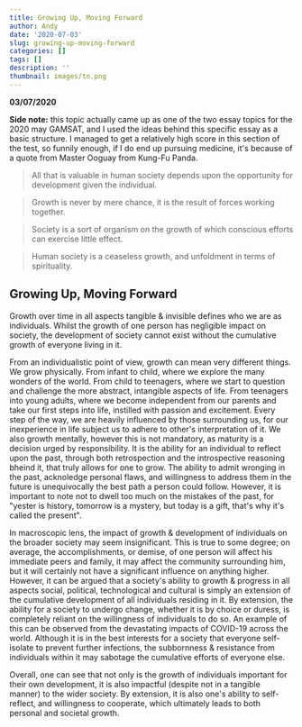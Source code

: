 ```yaml
---
title: Growing Up, Moving Forward
author: Andy
date: '2020-07-03'
slug: growing-up-moving-forward
categories: []
tags: []
description: ''
thumbnail: images/tn.png
---
```


**03/07/2020**  

**Side note:** this topic actually came up as one of the two essay topics for the 2020 may GAMSAT, and I used the ideas behind this specific essay as a basic structure. I managed to get a relatively high score in this section of the test, so funnily enough, if I do end up pursuing medicine, it's because of a quote from Master Ooguay from Kung-Fu Panda.  

> All that is valuable in human society depends upon the opportunity for development given the individual.  

> Growth is never by mere chance, it is the result of forces working together.  

> Society is a sort of organism on the growth of which conscious efforts can exercise little effect.  

> Human society is a ceaseless growth, and unfoldment in terms of spirituality.  

## Growing Up, Moving Forward  

Growth over time in all aspects tangible & invisible defines who we are as individuals. Whilst the growth of one person has negligible impact on society, the development of society cannot exist without the cumulative growth of everyone living in it.  

From an individualistic point of view, growth can mean very different things. We grow physically. From infant to child, where we explore the many wonders of the world. From child to teenagers, where we start to question and challenge the more abstract, intangible aspects of life. From teenagers into young adults, where we become independent from our parents and take our first steps into life, instilled with passion and excitement. Every step of the way, we are heavily influenced by those surrounding us, for our inexperience in life subject us to adhere to other's interpretation of it. We also growth mentally, however this is not mandatory, as maturity is a decision urged by responsibility. It is the ability for an individual to reflect upon the past, through both retrospection and the introspective reasoning bheind it, that truly allows for one to grow. The ability to admit wronging in the past, acknoledge personal flaws, and willingness to address them in the future is unequivocally the best path a person could follow. However, it is important to note not to dwell too much on the mistakes of the past, for "yester is history, tomorrow is a mystery, but today is a gift, that's why it's called the present".  

In macroscopic lens, the impact of growth & development of individuals on the broader society may seem insignificant. This is true to some degree; on average, the accomplishments, or demise, of one person will affect his immediate peers and family, it may affect the community surrounding him, but it will certainly not have a significant influence on anything higher. However, it can be argued that a society's ability to growth & progress in all aspects social, political, technological and cultural is simply an extension of the cumulative development of all individuals residing in it. By extension, the ability for a society to undergo change, whether it is by choice or duress, is completely reliant on the willingness of individuals to do so. An example of this can be observed from the devastating impacts of COVID-19 across the world. Although it is in the best interests for a society that everyone self-isolate to prevent further infections, the subbornness & resistance from individuals within it may sabotage the cumulative efforts of everyone else.  

Overall, one can see that not only is the growth of individuals important for their own development, it is also impactful (despite not in a tangible manner) to the wider society. By extension, it is also one's ability to self-reflect, and willingness to cooperate, which ultimately leads to both personal and societal growth.